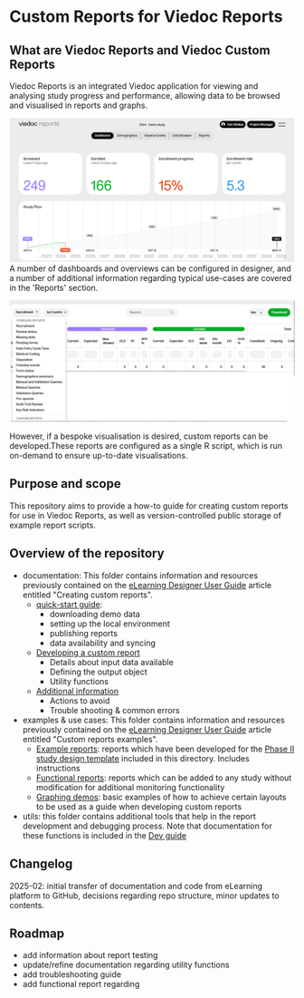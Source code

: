 # Custom Reports for Viedoc Reports

## What are Viedoc Reports and Viedoc Custom Reports
Viedoc Reports is an integrated Viedoc application for viewing and analysing study progress and performance, allowing data to be browsed and visualised in reports and graphs.

![Reports](./docs/assets/reports.png)
A number of dashboards and overviews can be configured in designer, and  a number of additional information regarding typical use-cases are covered in the 'Reports' section. 

![ReportsReports](./docs/assets/reports2.png)

However, if a bespoke visualisation is desired, custom reports can be developed.These reports are configured as a single R script, which is run on-demand to ensure up-to-date visualisations.

## Purpose and scope
This repository aims to provide a how-to guide for creating custom reports for use in Viedoc Reports, as well as version-controlled public storage of example report scripts.

## Overview of the repository
- documentation: This folder contains information and resources previously contained on the [eLearning Designer User Guide](https://help.viedoc.net/c/e311e6/) article entitled "Creating custom reports".
  - [quick-start guide](./docs/quick-start.md): 
    - downloading demo data
    - setting up the local environment 
    - publishing reports
    - data availability and syncing
  - [Developing a custom report](./docs/dev-guide.md)
    - Details about input data available
    - Defining the output object
    - Utility functions
  - [Additional information](./docs/quick-start.md)
    - Actions to avoid
    - Trouble shooting & common errors
- examples & use cases: This folder contains information and resources previously contained on the  [eLearning Designer User Guide](https://help.viedoc.net/c/e311e6/) article entitled "Custom reports examples".
  - [Example reports](./example-reports/README.md): reports which have been developed for the [Phase II study design template](./example-reports/StudyDesign_VIEDOC-PHASE-II-TEMPLATE_2.0.xml) included in this directory. Includes instructions
  - [Functional reports](./functional-reports/README.md): reports which  can be added to any study without modification for additional monitoring functionality
  - [Graphing demos](./graphing-demos/README.md): basic examples of how to achieve certain layouts to be used as a guide when developing custom reports 
- utils: this folder contains additional tools that help in the report development and debugging process. Note that documentation for these functions is included in the [Dev guide](./docs/dev-guide.md)

## Changelog
2025-02: initial transfer of documentation and code from eLearning platform to GitHub, decisions regarding repo structure, minor updates to contents.

## Roadmap
- add information about report testing
- update/refine documentation regarding utility functions
- add troubleshooting guide
- add functional report regarding
